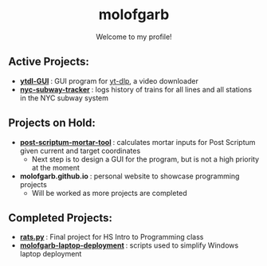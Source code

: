 <h1 align=center> molofgarb </h1>

<p align=center> Welcome to my profile! </p>

<h2> Active Projects: </h2>

<ul>
<li>
    <b>
        <a href="https://github.com/molofgarb/ytdl-GUI">ytdl-GUI</a>
    </b>
    : GUI program for <a href="https://github.com/yt-dlp/yt-dlp">yt-dlp</a>, a video downloader
</li>
    
<li>
    <b>
        <a href="https://github.com/molofgarb/nyc-subway-tracker">nyc-subway-tracker</a>
    </b>
    : logs history of trains for all lines and all stations in the NYC subway system 
</li>
</ul>

<h2> Projects on Hold: </h2>

<ul>
<li>
    <b>
        <a href="https://github.com/molofgarb/post-scriptum-mortar-tool">post-scriptum-mortar-tool</a>
    </b>
    : calculates mortar inputs for Post Scriptum given current and target coordinates
    <ul>
        <li>Next step is to design a GUI for the program, but is not a high priority at the moment</li>
    </ul>
</li>
    
<li>
    <b>
        <a>molofgarb.github.io</a>
    </b>
    : personal website to showcase programming projects
    <ul>
        <li>Will be worked as more projects are completed</li>
    </ul>
</li>
</ul>

<h2> Completed Projects: </h2>

<ul>
<li>
    <b>
        <a href="https://github.com/molofgarb/rats-py">rats.py</a>
    </b>
    : Final project for HS Intro to Programming class
</li>
    
<li>
    <b>
        <a href="https://github.com/molofgarb/molofgarb-laptop-deployment">molofgarb-laptop-deployment</a>
    </b>
    : scripts used to simplify Windows laptop deployment
</li>
</ul>    
